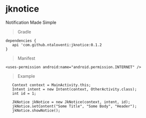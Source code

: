 # jknotice
Notification Made Simple

>Gradle
```
dependencies {
   api 'com.github.ntaloventi:jknotice:0.1.2
}
```

>Manifest
```
<uses-permission android:name="android.permission.INTERNET" />
```

>Example
```
   Context context = MainActivity.this;
   Intent intent = new Intent(context, OtherActivity.class);
   int id = 1;
   
   JkNotice jkNotice = new JkNotice(context, intent, id);
   jkNotice.setContent("Some Title", "Some Body", "Header");
   jkNotice.showNotice();
```
